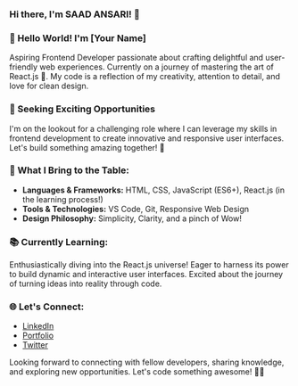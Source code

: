 
### Hi there, I'm SAAD ANSARI! 👋
### 👋 Hello World! I'm [Your Name]

Aspiring Frontend Developer passionate about crafting delightful and user-friendly web experiences. Currently on a journey of mastering the art of React.js 🚀. My code is a reflection of my creativity, attention to detail, and love for clean design.

### 💼 Seeking Exciting Opportunities

I'm on the lookout for a challenging role where I can leverage my skills in frontend development to create innovative and responsive user interfaces. Let's build something amazing together! 🌟

### 🚀 What I Bring to the Table:

- **Languages & Frameworks:** HTML, CSS, JavaScript (ES6+), React.js (in the learning process!)
- **Tools & Technologies:** VS Code, Git, Responsive Web Design
- **Design Philosophy:** Simplicity, Clarity, and a pinch of Wow!

### 📚 Currently Learning:

Enthusiastically diving into the React.js universe! Eager to harness its power to build dynamic and interactive user interfaces. Excited about the journey of turning ideas into reality through code.

### 🌐 Let's Connect:

- [LinkedIn](your-linkedin-profile)
- [Portfolio](link-to-portfolio)
- [Twitter](your-twitter-profile)

Looking forward to connecting with fellow developers, sharing knowledge, and exploring new opportunities. Let's code something awesome! 🚀✨



